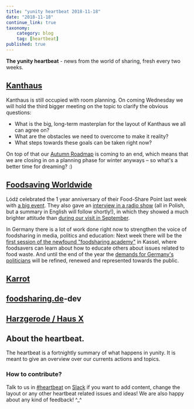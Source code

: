 ```yaml
---
title: "yunity heartbeat 2018-11-18"
date: "2018-11-18"
continue_link: true
taxonomy:
    category: blog
    tag: [heartbeat]
published: true
---
```


**The yunity heartbeat** - news from the world of sharing, fresh every two weeks.

## [Kanthaus](https://kanthaus.online)
Kanthaus is still occupied with room planning. On coming Wednesday we will hold the third bigger meeting on the topic to clarify the obvious questions:
- What is the big, long-term masterplan for the layout of Kanthaus we all can agree on?
- What are the obstacles we need to overcome to make it reality?
- What steps towards these goals can be taken right now?

On top of that our [Autumn Roadmap](https://kanthaus.online/governance/minutes/2018-09-04_roadmap) is coming to an end, which means that we are closing in on a planning phase for winter anyways – so what's a better time for dreaming? :)

## [Foodsaving Worldwide](https://foodsaving.world)
Lódź celebrated the 1 year anniversary of their Food-Share Point last week with [a big event](https://www.facebook.com/events/256984375161501/). They also gave an [interview in a radio show](https://www.radiolodz.pl/broadcast_posts/48304-pierwsze-urodziny-lodzkiej-jadlodzielni-jestem-eko) (all in Polish, but a summary in English will follow shortly!), in which they showed a much brighter attitude than [during our visit in September](https://foodsaving.today/en/blog/2018/10/18/fspl-lodz-wroclaw).

In Germany there is a lot of work done right now to strengthen the voice of foodsharing in media, politics and education: Next week there will be the [first session of the newfound "foodsharing academy"](https://wiki.foodsharing.de/images/6/6f/Seminarausschreibung_final.pdf) in Kassel, where foodsavers can learn about how to educate others about issues related to food waste. And until the end of the year the [demands for Germany's politicians](https://wiki.foodsharing.de/images/c/c6/Forderugen_lang_2017-12.pdf) will be refined, renewed and represented towards the public.

## [Karrot](https://karrot.world)

## [foodsharing.de](https://foodsharing.de)-dev

## [Harzgerode / Haus X](http://freiefeldlage.de/)

## About the heartbeat.
The heartbeat is a fortnightly summary of what happens in yunity. It is meant to give an overview over our currents actions and topics.

### How to contribute?
Talk to us in [#heartbeat](https://yunity.slack.com/messages/heartbeat/) on [Slack](https://slackin.yunity.org) if you want to add content, change the layout or any other heartbeat related issues and ideas! We are also happy about any kind of feedback! ^\_^
